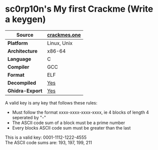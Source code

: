 # sc0rp10n's My first Crackme (Write a keygen)

| **Source** | [crackmes.one](https://crackmes.one) |
|---|---|
| **Platform** | Linux, Unix |
| **Architecture** | x86-64 |
| **Language** | C |
| **Compiler** | GCC |
| **Format** | ELF |
| **Decompiled** | [Yes](Decompilation/crackme.c) |
| **Ghidra-Export** | [Yes](Ghidra-Analysis/crackme.xml) |

A valid key is any key that follows these rules:
- Must follow the format xxxx-xxxx-xxxx-xxxx, ie 4 blocks of length 4 seperated by "-"
- The ASCII code sum of a block must be a prime number
- Every blocks ASCII code sum must be greater than the last

This is a valid key: 0001-1112-1222-4555  
The ASCII code sums are: 193, 197, 199, 211

